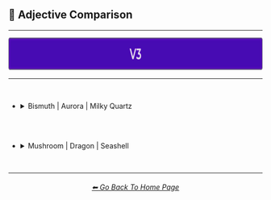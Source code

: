 <h2>🦚 Adjective Comparison</h2>

<hr><!--------------->

<div align="center">

[<img src="/Images/Repo_Parts/Buttons/Version_Buttons/button_version_V3_active_full.webp?raw=true" alt="MidJourney V3" height="64" />]()

</div>

<hr>
<br>


- <details><summary>Bismuth | Aurora | Milky Quartz</summary><p><div align="center">

    <table>
        <tr align=center valign=middle>
            <th>Adjective Used</th>
            <th>Bismuth</th>
            <th>Aurora</th>
            <th>Milky Quartz</th>
        </tr>
        <tr align=center valign=middle>
            <td>(Just The Style)</td>
            <td><img src="/Images/MJ_V3/Comparison_Page_Images/Adjective_Comparison/Bismuth/Bismuth.webp?raw=true" width="256" />
            </td>
            <td><img src="/Images/MJ_V3/Comparison_Page_Images/Adjective_Comparison/Aurora/Aurora.webp?raw=true" width="256" />
            </td>
            <td><img src="/Images/MJ_V3/Comparison_Page_Images/Adjective_Comparison/Milky_Quartz/Milky_Quartz.webp?raw=true" width="256" />
            </td>
        </tr>
        <tr align=center valign=middle>
            <td>Realistic</td>
            <td><img src="/Images/MJ_V3/Comparison_Page_Images/Adjective_Comparison/Bismuth/Bismuth_Realistic.webp?raw=true" width="256" />
            </td>
            <td><img src="/Images/MJ_V3/Comparison_Page_Images/Adjective_Comparison/Aurora/Aurora_Realistic.webp?raw=true" width="256" />
            </td>
            <td><img src="/Images/MJ_V3/Comparison_Page_Images/Adjective_Comparison/Milky_Quartz/Milky_Quartz_Realistic.webp?raw=true" width="256" />
            </td>
        </tr>
        <tr align=center valign=middle>
            <td>Photorealistic</td>
            <td><img src="/Images/MJ_V3/Comparison_Page_Images/Adjective_Comparison/Bismuth/Bismuth_Photorealistic.webp?raw=true" width="256" />
            </td>
            <td><img src="/Images/MJ_V3/Comparison_Page_Images/Adjective_Comparison/Aurora/Aurora_Photorealistic.webp?raw=true" width="256" />
            </td>
            <td><img src="/Images/MJ_V3/Comparison_Page_Images/Adjective_Comparison/Milky_Quartz/Milky_Quartz_Photorealistic.webp?raw=true" width="256" />
            </td>
        </tr>
        <tr align=center valign=middle>
            <td>Surreal</td>
            <td><img src="/Images/MJ_V3/Comparison_Page_Images/Adjective_Comparison/Bismuth/Bismuth_Surreal.webp?raw=true" width="256" />
            </td>
            <td><img src="/Images/MJ_V3/Comparison_Page_Images/Adjective_Comparison/Aurora/Aurora_Surreal.webp?raw=true" width="256" />
            </td>
            <td><img src="/Images/MJ_V3/Comparison_Page_Images/Adjective_Comparison/Milky_Quartz/Milky_Quartz_Surreal.webp?raw=true" width="256" />
            </td>
        </tr>
        <tr align=center valign=middle>
            <td>Simple</td>
            <td><img src="/Images/MJ_V3/Comparison_Page_Images/Adjective_Comparison/Bismuth/Bismuth_Simple.webp?raw=true" width="256" />
            </td>
            <td><img src="/Images/MJ_V3/Comparison_Page_Images/Adjective_Comparison/Aurora/Aurora_Simple.webp?raw=true" width="256" />
            </td>
            <td><img src="/Images/MJ_V3/Comparison_Page_Images/Adjective_Comparison/Milky_Quartz/Milky_Quartz_Simple.webp?raw=true" width="256" />
            </td>
        </tr>
        <tr align=center valign=middle>
            <td>Hyperdetailed</td>
            <td><img src="/Images/MJ_V3/Comparison_Page_Images/Adjective_Comparison/Bismuth/Bismuth_Hyperdetailed.webp?raw=true" width="256" />
            </td>
            <td><img src="/Images/MJ_V3/Comparison_Page_Images/Adjective_Comparison/Aurora/Aurora_Hyperdetailed.webp?raw=true" width="256" />
            </td>
            <td><img src="/Images/MJ_V3/Comparison_Page_Images/Adjective_Comparison/Milky_Quartz/Milky_Quartz_Hyperdetailed.webp?raw=true" width="256" />
            </td>
        </tr>
        <tr align=center valign=middle>
            <td>Groovy</td>
            <td><img src="/Images/MJ_V3/Comparison_Page_Images/Adjective_Comparison/Bismuth/Bismuth_Groovy.webp?raw=true" width="256" />
            </td>
            <td><img src="/Images/MJ_V3/Comparison_Page_Images/Adjective_Comparison/Aurora/Aurora_Groovy.webp?raw=true" width="256" />
            </td>
            <td><img src="/Images/MJ_V3/Comparison_Page_Images/Adjective_Comparison/Milky_Quartz/Milky_Quartz_Groovy.webp?raw=true" width="256" />
            </td>
        </tr>
        <tr align=center valign=middle>
            <td>Psychedelia</td>
            <td><img src="/Images/MJ_V3/Comparison_Page_Images/Adjective_Comparison/Bismuth/Bismuth_Psychedelia.webp?raw=true" width="256" />
            </td>
            <td><img src="/Images/MJ_V3/Comparison_Page_Images/Adjective_Comparison/Aurora/Aurora_Psychedelia.webp?raw=true" width="256" />
            </td>
            <td><img src="/Images/MJ_V3/Comparison_Page_Images/Adjective_Comparison/Milky_Quartz/Milky_Quartz_Psychedelia.webp?raw=true" width="256" />
            </td>
        </tr>
        <tr align=center valign=middle>
            <td>Magical</td>
            <td><img src="/Images/MJ_V3/Comparison_Page_Images/Adjective_Comparison/Bismuth/Bismuth_Magical.webp?raw=true" width="256" />
            </td>
            <td><img src="/Images/MJ_V3/Comparison_Page_Images/Adjective_Comparison/Aurora/Aurora_Magical.webp?raw=true" width="256" />
            </td>
            <td><img src="/Images/MJ_V3/Comparison_Page_Images/Adjective_Comparison/Milky_Quartz/Milky_Quartz_Magical.webp?raw=true" width="256" />
            </td>
        </tr>
        <tr align=center valign=middle>
            <td>Cyberpunk</td>
            <td><img src="/Images/MJ_V3/Comparison_Page_Images/Adjective_Comparison/Bismuth/Bismuth_Cyberpunk.webp?raw=true" width="256" />
            </td>
            <td><img src="/Images/MJ_V3/Comparison_Page_Images/Adjective_Comparison/Aurora/Aurora_Cyberpunk.webp?raw=true" width="256" />
            </td>
            <td><img src="/Images/MJ_V3/Comparison_Page_Images/Adjective_Comparison/Milky_Quartz/Milky_Quartz_Cyberpunk.webp?raw=true" width="256" />
            </td>
        </tr>
        <tr align=center valign=middle>
            <td>Lunarpunk</td>
            <td><img src="/Images/MJ_V3/Comparison_Page_Images/Adjective_Comparison/Bismuth/Bismuth_Lunarpunk.webp?raw=true" width="256" />
            </td>
            <td><img src="/Images/MJ_V3/Comparison_Page_Images/Adjective_Comparison/Aurora/Aurora_Lunarpunk.webp?raw=true" width="256" />
            </td>
            <td><img src="/Images/MJ_V3/Comparison_Page_Images/Adjective_Comparison/Milky_Quartz/Milky_Quartz_Lunarpunk.webp?raw=true" width="256" />
            </td>
        </tr>
        <tr align=center valign=middle>
            <td>Sparklecore</td>
            <td><img src="/Images/MJ_V3/Comparison_Page_Images/Adjective_Comparison/Bismuth/Bismuth_Sparklecore.webp?raw=true" width="256" />
            </td>
            <td><img src="/Images/MJ_V3/Comparison_Page_Images/Adjective_Comparison/Aurora/Aurora_Sparklecore.webp?raw=true" width="256" />
            </td>
            <td><img src="/Images/MJ_V3/Comparison_Page_Images/Adjective_Comparison/Milky_Quartz/Milky_Quartz_Sparklecore.webp?raw=true" width="256" />
            </td>
        </tr>
        <tr align=center valign=middle>
            <td>Octane Render</td>
            <td><img src="/Images/MJ_V3/Comparison_Page_Images/Adjective_Comparison/Bismuth/Bismuth_Octane_Render.webp?raw=true" width="256" />
            </td>
            <td><img src="/Images/MJ_V3/Comparison_Page_Images/Adjective_Comparison/Aurora/Aurora_Octane_Render.webp?raw=true" width="256" />
            </td>
            <td><img src="/Images/MJ_V3/Comparison_Page_Images/Adjective_Comparison/Milky_Quartz/Milky_Quartz_Octane_Render.webp?raw=true" width="256" />
            </td>
        </tr>
        <tr align=center valign=middle>
            <td>Databending</td>
            <td><img src="/Images/MJ_V3/Comparison_Page_Images/Adjective_Comparison/Bismuth/Bismuth_Databending.webp?raw=true" width="256" />
            </td>
            <td><img src="/Images/MJ_V3/Comparison_Page_Images/Adjective_Comparison/Aurora/Aurora_Databending.webp?raw=true" width="256" />
            </td>
            <td><img src="/Images/MJ_V3/Comparison_Page_Images/Adjective_Comparison/Milky_Quartz/Milky_Quartz_Databending.webp?raw=true" width="256" />
            </td>
        </tr>
        <tr align=center valign=middle>
            <td>Painting By Salvador Dali</td>
            <td><img src="/Images/MJ_V3/Comparison_Page_Images/Adjective_Comparison/Bismuth/Bismuth_Painting_By_Salvador_Dali.webp?raw=true" width="256" />
            </td>
            <td><img src="/Images/MJ_V3/Comparison_Page_Images/Adjective_Comparison/Aurora/Aurora_Painting_By_Salvador_Dali.webp?raw=true" width="256" />
            </td>
            <td><img src="/Images/MJ_V3/Comparison_Page_Images/Adjective_Comparison/Milky_Quartz/Milky_Quartz_Painting_By_Salvador_Dali.webp?raw=true" width="256" />
            </td>
        </tr>
        <tr align=center valign=middle>
            <td>Gel Pen</td>
            <td><img src="/Images/MJ_V3/Comparison_Page_Images/Adjective_Comparison/Bismuth/Bismuth_Gel_Pen.webp?raw=true" width="256" />
            </td>
            <td><img src="/Images/MJ_V3/Comparison_Page_Images/Adjective_Comparison/Aurora/Aurora_Gel_Pen.webp?raw=true" width="256" />
            </td>
            <td><img src="/Images/MJ_V3/Comparison_Page_Images/Adjective_Comparison/Milky_Quartz/Milky_Quartz_Gel_Pen.webp?raw=true" width="256" />
            </td>
        </tr>
        <tr align=center valign=middle>
            <td>Liquid</td>
            <td><img src="/Images/MJ_V3/Comparison_Page_Images/Adjective_Comparison/Bismuth/Bismuth_Liquid.webp?raw=true" width="256" />
            </td>
            <td><img src="/Images/MJ_V3/Comparison_Page_Images/Adjective_Comparison/Aurora/Aurora_Liquid.webp?raw=true" width="256" />
            </td>
            <td><img src="/Images/MJ_V3/Comparison_Page_Images/Adjective_Comparison/Milky_Quartz/Milky_Quartz_Liquid.webp?raw=true" width="256" />
            </td>
        </tr>
        <tr align=center valign=middle>
            <td>Melted</td>
            <td><img src="/Images/MJ_V3/Comparison_Page_Images/Adjective_Comparison/Bismuth/Bismuth_Melted.webp?raw=true" width="256" />
            </td>
            <td><img src="/Images/MJ_V3/Comparison_Page_Images/Adjective_Comparison/Aurora/Aurora_Melted.webp?raw=true" width="256" />
            </td>
            <td><img src="/Images/MJ_V3/Comparison_Page_Images/Adjective_Comparison/Milky_Quartz/Milky_Quartz_Melted.webp?raw=true" width="256" />
            </td>
        </tr>
        <tr align=center valign=middle>
            <td>Crystalline</td>
            <td><img src="/Images/MJ_V3/Comparison_Page_Images/Adjective_Comparison/Bismuth/Bismuth_Crystalline.webp?raw=true" width="256" />
            </td>
            <td><img src="/Images/MJ_V3/Comparison_Page_Images/Adjective_Comparison/Aurora/Aurora_Crystalline.webp?raw=true" width="256" />
            </td>
            <td><img src="/Images/MJ_V3/Comparison_Page_Images/Adjective_Comparison/Milky_Quartz/Milky_Quartz_Crystalline.webp?raw=true" width="256" />
            </td>
        </tr>
        <tr align=center valign=middle>
            <td>Frozen</td>
            <td><img src="/Images/MJ_V3/Comparison_Page_Images/Adjective_Comparison/Bismuth/Bismuth_Frozen.webp?raw=true" width="256" />
            </td>
            <td><img src="/Images/MJ_V3/Comparison_Page_Images/Adjective_Comparison/Aurora/Aurora_Frozen.webp?raw=true" width="256" />
            </td>
            <td><img src="/Images/MJ_V3/Comparison_Page_Images/Adjective_Comparison/Milky_Quartz/Milky_Quartz_Frozen.webp?raw=true" width="256" />
            </td>
        </tr>
        <tr align=center valign=middle>
            <td>Vaporized</td>
            <td><img src="/Images/MJ_V3/Comparison_Page_Images/Adjective_Comparison/Bismuth/Bismuth_Vaporized.webp?raw=true" width="256" />
            </td>
            <td><img src="/Images/MJ_V3/Comparison_Page_Images/Adjective_Comparison/Aurora/Aurora_Vaporized.webp?raw=true" width="256" />
            </td>
            <td><img src="/Images/MJ_V3/Comparison_Page_Images/Adjective_Comparison/Milky_Quartz/Milky_Quartz_Vaporized.webp?raw=true" width="256" />
            </td>
        </tr>
        <tr align=center valign=middle>
            <td>Opalescent</td>
            <td><img src="/Images/MJ_V3/Comparison_Page_Images/Adjective_Comparison/Bismuth/Bismuth_Opalescent.webp?raw=true" width="256" />
            </td>
            <td><img src="/Images/MJ_V3/Comparison_Page_Images/Adjective_Comparison/Aurora/Aurora_Opalescent.webp?raw=true" width="256" />
            </td>
            <td><img src="/Images/MJ_V3/Comparison_Page_Images/Adjective_Comparison/Milky_Quartz/Milky_Quartz_Opalescent.webp?raw=true" width="256" />
            </td>
        </tr>
        <tr align=center valign=middle>
            <td>Glowing</td>
            <td><img src="/Images/MJ_V3/Comparison_Page_Images/Adjective_Comparison/Bismuth/Bismuth_Glowing.webp?raw=true" width="256" />
            </td>
            <td><img src="/Images/MJ_V3/Comparison_Page_Images/Adjective_Comparison/Aurora/Aurora_Glowing.webp?raw=true" width="256" />
            </td>
            <td><img src="/Images/MJ_V3/Comparison_Page_Images/Adjective_Comparison/Milky_Quartz/Milky_Quartz_Glowing.webp?raw=true" width="256" />
            </td>
        </tr>
        <tr align=center valign=middle>
            <td>Glow-In-The-Dark</td>
            <td><img src="/Images/MJ_V3/Comparison_Page_Images/Adjective_Comparison/Bismuth/Bismuth_Glow-In-The-Dark.webp?raw=true" width="256" />
            </td>
            <td><img src="/Images/MJ_V3/Comparison_Page_Images/Adjective_Comparison/Aurora/Aurora_Glow-In-The-Dark.webp?raw=true" width="256" />
            </td>
            <td><img src="/Images/MJ_V3/Comparison_Page_Images/Adjective_Comparison/Milky_Quartz/Milky_Quartz_Glow-In-The-Dark.webp?raw=true" width="256" />
            </td>
        </tr>
        <tr align=center valign=middle>
            <td>Radiant</td>
            <td><img src="/Images/MJ_V3/Comparison_Page_Images/Adjective_Comparison/Bismuth/Bismuth_Radiant.webp?raw=true" width="256" />
            </td>
            <td><img src="/Images/MJ_V3/Comparison_Page_Images/Adjective_Comparison/Aurora/Aurora_Radiant.webp?raw=true" width="256" />
            </td>
            <td><img src="/Images/MJ_V3/Comparison_Page_Images/Adjective_Comparison/Milky_Quartz/Milky_Quartz_Radiant.webp?raw=true" width="256" />
            </td>
        </tr>
        <tr align=center valign=middle>
            <td>Matte</td>
            <td><img src="/Images/MJ_V3/Comparison_Page_Images/Adjective_Comparison/Bismuth/Bismuth_Matte.webp?raw=true" width="256" />
            </td>
            <td><img src="/Images/MJ_V3/Comparison_Page_Images/Adjective_Comparison/Aurora/Aurora_Matte.webp?raw=true" width="256" />
            </td>
            <td><img src="/Images/MJ_V3/Comparison_Page_Images/Adjective_Comparison/Milky_Quartz/Milky_Quartz_Matte.webp?raw=true" width="256" />
            </td>
        </tr>
        <tr align=center valign=middle>
            <td>Glossy</td>
            <td><img src="/Images/MJ_V3/Comparison_Page_Images/Adjective_Comparison/Bismuth/Bismuth_Glossy.webp?raw=true" width="256" />
            </td>
            <td><img src="/Images/MJ_V3/Comparison_Page_Images/Adjective_Comparison/Aurora/Aurora_Glossy.webp?raw=true" width="256" />
            </td>
            <td><img src="/Images/MJ_V3/Comparison_Page_Images/Adjective_Comparison/Milky_Quartz/Milky_Quartz_Glossy.webp?raw=true" width="256" />
            </td>
        </tr>
        <tr align=center valign=middle>
            <td>Shimmering</td>
            <td><img src="/Images/MJ_V3/Comparison_Page_Images/Adjective_Comparison/Bismuth/Bismuth_Shimmering.webp?raw=true" width="256" />
            </td>
            <td><img src="/Images/MJ_V3/Comparison_Page_Images/Adjective_Comparison/Aurora/Aurora_Shimmering.webp?raw=true" width="256" />
            </td>
            <td><img src="/Images/MJ_V3/Comparison_Page_Images/Adjective_Comparison/Milky_Quartz/Milky_Quartz_Shimmering.webp?raw=true" width="256" />
            </td>
        </tr>
        <tr align=center valign=middle>
            <td>Iridescent</td>
            <td><img src="/Images/MJ_V3/Comparison_Page_Images/Adjective_Comparison/Bismuth/Bismuth_Iridescent.webp?raw=true" width="256" />
            </td>
            <td><img src="/Images/MJ_V3/Comparison_Page_Images/Adjective_Comparison/Aurora/Aurora_Iridescent.webp?raw=true" width="256" />
            </td>
            <td><img src="/Images/MJ_V3/Comparison_Page_Images/Adjective_Comparison/Milky_Quartz/Milky_Quartz_Iridescent.webp?raw=true" width="256" />
            </td>
        </tr>
    </table>

  </div></p></details>



<br><br>



- <details><summary>Mushroom | Dragon | Seashell</summary><p><div align="center">
    <table>
        <tr align=center valign=middle>
            <th>Adjective Used</th>
            <th>Mushroom</th>
            <th>Dragon</th>
            <th>Seashell</th>
        </tr>
        <tr align=center valign=middle>
            <td>(Just The Style)</td>
            <td><img src="/Images/MJ_V3/Comparison_Page_Images/Adjective_Comparison/Mushroom/Mushroom.webp?raw=true" width="256" />
            </td>
            <td><img src="/Images/MJ_V3/Comparison_Page_Images/Adjective_Comparison/Dragon/Dragon.webp?raw=true" width="256" />
            </td>
            <td><img src="/Images/MJ_V3/Comparison_Page_Images/Adjective_Comparison/Seashell/Seashell.webp?raw=true" width="256" />
            </td>
        </tr>
        <tr align=center valign=middle>
            <td>Realistic</td>
            <td><img src="/Images/MJ_V3/Comparison_Page_Images/Adjective_Comparison/Mushroom/Mushroom_Realistic.webp?raw=true" width="256" />
            </td>
            <td><img src="/Images/MJ_V3/Comparison_Page_Images/Adjective_Comparison/Dragon/Dragon_Realistic.webp?raw=true" width="256" />
            </td>
            <td><img src="/Images/MJ_V3/Comparison_Page_Images/Adjective_Comparison/Seashell/Seashell_Realistic.webp?raw=true" width="256" />
            </td>
        </tr>
        <tr align=center valign=middle>
            <td>Photorealistic</td>
            <td><img src="/Images/MJ_V3/Comparison_Page_Images/Adjective_Comparison/Mushroom/Mushroom_Photorealistic.webp?raw=true" width="256" />
            </td>
            <td><img src="/Images/MJ_V3/Comparison_Page_Images/Adjective_Comparison/Dragon/Dragon_Photorealistic.webp?raw=true" width="256" />
            </td>
            <td><img src="/Images/MJ_V3/Comparison_Page_Images/Adjective_Comparison/Seashell/Seashell_Photorealistic.webp?raw=true" width="256" />
            </td>
        </tr>
        <tr align=center valign=middle>
            <td>Surreal</td>
            <td><img src="/Images/MJ_V3/Comparison_Page_Images/Adjective_Comparison/Mushroom/Mushroom_Surreal.webp?raw=true" width="256" />
            </td>
            <td><img src="/Images/MJ_V3/Comparison_Page_Images/Adjective_Comparison/Dragon/Dragon_Surreal.webp?raw=true" width="256" />
            </td>
            <td><img src="/Images/MJ_V3/Comparison_Page_Images/Adjective_Comparison/Seashell/Seashell_Surreal.webp?raw=true" width="256" />
            </td>
        </tr>
        <tr align=center valign=middle>
            <td>Simple</td>
            <td><img src="/Images/MJ_V3/Comparison_Page_Images/Adjective_Comparison/Mushroom/Mushroom_Simple.webp?raw=true" width="256" />
            </td>
            <td><img src="/Images/MJ_V3/Comparison_Page_Images/Adjective_Comparison/Dragon/Dragon_Simple.webp?raw=true" width="256" />
            </td>
            <td><img src="/Images/MJ_V3/Comparison_Page_Images/Adjective_Comparison/Seashell/Seashell_Simple.webp?raw=true" width="256" />
            </td>
        </tr>
        <tr align=center valign=middle>
            <td>Hyperdetailed</td>
            <td><img src="/Images/MJ_V3/Comparison_Page_Images/Adjective_Comparison/Mushroom/Mushroom_Hyperdetailed.webp?raw=true" width="256" />
            </td>
            <td><img src="/Images/MJ_V3/Comparison_Page_Images/Adjective_Comparison/Dragon/Dragon_Hyperdetailed.webp?raw=true" width="256" />
            </td>
            <td><img src="/Images/MJ_V3/Comparison_Page_Images/Adjective_Comparison/Seashell/Seashell_Hyperdetailed.webp?raw=true" width="256" />
            </td>
        </tr>
        <tr align=center valign=middle>
            <td>Groovy</td>
            <td><img src="/Images/MJ_V3/Comparison_Page_Images/Adjective_Comparison/Mushroom/Mushroom_Groovy.webp?raw=true" width="256" />
            </td>
            <td><img src="/Images/MJ_V3/Comparison_Page_Images/Adjective_Comparison/Dragon/Dragon_Groovy.webp?raw=true" width="256" />
            </td>
            <td><img src="/Images/MJ_V3/Comparison_Page_Images/Adjective_Comparison/Seashell/Seashell_Groovy.webp?raw=true" width="256" />
            </td>
        </tr>
        <tr align=center valign=middle>
            <td>Psychedelia</td>
            <td><img src="/Images/MJ_V3/Comparison_Page_Images/Adjective_Comparison/Mushroom/Mushroom_Psychedelia.webp?raw=true" width="256" />
            </td>
            <td><img src="/Images/MJ_V3/Comparison_Page_Images/Adjective_Comparison/Dragon/Dragon_Psychedelia.webp?raw=true" width="256" />
            </td>
            <td><img src="/Images/MJ_V3/Comparison_Page_Images/Adjective_Comparison/Seashell/Seashell_Psychedelia.webp?raw=true" width="256" />
            </td>
        </tr>
        <tr align=center valign=middle>
            <td>Magical</td>
            <td><img src="/Images/MJ_V3/Comparison_Page_Images/Adjective_Comparison/Mushroom/Mushroom_Magical.webp?raw=true" width="256" />
            </td>
            <td><img src="/Images/MJ_V3/Comparison_Page_Images/Adjective_Comparison/Dragon/Dragon_Magical.webp?raw=true" width="256" />
            </td>
            <td><img src="/Images/MJ_V3/Comparison_Page_Images/Adjective_Comparison/Seashell/Seashell_Magical.webp?raw=true" width="256" />
            </td>
        </tr>
        <tr align=center valign=middle>
            <td>Cyberpunk</td>
            <td><img src="/Images/MJ_V3/Comparison_Page_Images/Adjective_Comparison/Mushroom/Mushroom_Cyberpunk.webp?raw=true" width="256" />
            </td>
            <td><img src="/Images/MJ_V3/Comparison_Page_Images/Adjective_Comparison/Dragon/Dragon_Cyberpunk.webp?raw=true" width="256" />
            </td>
            <td><img src="/Images/MJ_V3/Comparison_Page_Images/Adjective_Comparison/Seashell/Seashell_Cyberpunk.webp?raw=true" width="256" />
            </td>
        </tr>
        <tr align=center valign=middle>
            <td>Lunarpunk</td>
            <td><img src="/Images/MJ_V3/Comparison_Page_Images/Adjective_Comparison/Mushroom/Mushroom_Lunarpunk.webp?raw=true" width="256" />
            </td>
            <td><img src="/Images/MJ_V3/Comparison_Page_Images/Adjective_Comparison/Dragon/Dragon_Lunarpunk.webp?raw=true" width="256" />
            </td>
            <td><img src="/Images/MJ_V3/Comparison_Page_Images/Adjective_Comparison/Seashell/Seashell_Lunarpunk.webp?raw=true" width="256" />
            </td>
        </tr>
        <tr align=center valign=middle>
            <td>Sparklecore</td>
            <td><img src="/Images/MJ_V3/Comparison_Page_Images/Adjective_Comparison/Mushroom/Mushroom_Sparklecore.webp?raw=true" width="256" />
            </td>
            <td><img src="/Images/MJ_V3/Comparison_Page_Images/Adjective_Comparison/Dragon/Dragon_Sparklecore.webp?raw=true" width="256" />
            </td>
            <td><img src="/Images/MJ_V3/Comparison_Page_Images/Adjective_Comparison/Seashell/Seashell_Sparklecore.webp?raw=true" width="256" />
            </td>
        </tr>
        <tr align=center valign=middle>
            <td>Octane Render</td>
            <td><img src="/Images/MJ_V3/Comparison_Page_Images/Adjective_Comparison/Mushroom/Mushroom_Octane_Render.webp?raw=true" width="256" />
            </td>
            <td><img src="/Images/MJ_V3/Comparison_Page_Images/Adjective_Comparison/Dragon/Dragon_Octane_Render.webp?raw=true" width="256" />
            </td>
            <td><img src="/Images/MJ_V3/Comparison_Page_Images/Adjective_Comparison/Seashell/Seashell_Octane_Render.webp?raw=true" width="256" />
            </td>
        </tr>
        <tr align=center valign=middle>
            <td>Databending</td>
            <td><img src="/Images/MJ_V3/Comparison_Page_Images/Adjective_Comparison/Mushroom/Mushroom_Databending.webp?raw=true" width="256" />
            </td>
            <td><img src="/Images/MJ_V3/Comparison_Page_Images/Adjective_Comparison/Dragon/Dragon_Databending.webp?raw=true" width="256" />
            </td>
            <td><img src="/Images/MJ_V3/Comparison_Page_Images/Adjective_Comparison/Seashell/Seashell_Databending.webp?raw=true" width="256" />
            </td>
        </tr>
        <tr align=center valign=middle>
            <td>Painting By Salvador Dali</td>
            <td><img src="/Images/MJ_V3/Comparison_Page_Images/Adjective_Comparison/Mushroom/Mushroom_Painting_By_Salvador_Dali.webp?raw=true" width="256" />
            </td>
            <td><img src="/Images/MJ_V3/Comparison_Page_Images/Adjective_Comparison/Dragon/Dragon_Painting_By_Salvador_Dali.webp?raw=true" width="256" />
            </td>
            <td><img src="/Images/MJ_V3/Comparison_Page_Images/Adjective_Comparison/Seashell/Seashell_Painting_By_Salvador_Dali.webp?raw=true" width="256" />
            </td>
        </tr>
        <tr align=center valign=middle>
            <td>Gel Pen</td>
            <td><img src="/Images/MJ_V3/Comparison_Page_Images/Adjective_Comparison/Mushroom/Mushroom_Gel_Pen.webp?raw=true" width="256" />
            </td>
            <td><img src="/Images/MJ_V3/Comparison_Page_Images/Adjective_Comparison/Dragon/Dragon_Gel_Pen.webp?raw=true" width="256" />
            </td>
            <td><img src="/Images/MJ_V3/Comparison_Page_Images/Adjective_Comparison/Seashell/Seashell_Gel_Pen.webp?raw=true" width="256" />
            </td>
        </tr>
        <tr align=center valign=middle>
            <td>Liquid</td>
            <td><img src="/Images/MJ_V3/Comparison_Page_Images/Adjective_Comparison/Mushroom/Mushroom_Liquid.webp?raw=true" width="256" />
            </td>
            <td><img src="/Images/MJ_V3/Comparison_Page_Images/Adjective_Comparison/Dragon/Dragon_Liquid.webp?raw=true" width="256" />
            </td>
            <td><img src="/Images/MJ_V3/Comparison_Page_Images/Adjective_Comparison/Seashell/Seashell_Liquid.webp?raw=true" width="256" />
            </td>
        </tr>
        <tr align=center valign=middle>
            <td>Melted</td>
            <td><img src="/Images/MJ_V3/Comparison_Page_Images/Adjective_Comparison/Mushroom/Mushroom_Melted.webp?raw=true" width="256" />
            </td>
            <td><img src="/Images/MJ_V3/Comparison_Page_Images/Adjective_Comparison/Dragon/Dragon_Melted.webp?raw=true" width="256" />
            </td>
            <td><img src="/Images/MJ_V3/Comparison_Page_Images/Adjective_Comparison/Seashell/Seashell_Melted.webp?raw=true" width="256" />
            </td>
        </tr>
        <tr align=center valign=middle>
            <td>Crystalline</td>
            <td><img src="/Images/MJ_V3/Comparison_Page_Images/Adjective_Comparison/Mushroom/Mushroom_Crystalline.webp?raw=true" width="256" />
            </td>
            <td><img src="/Images/MJ_V3/Comparison_Page_Images/Adjective_Comparison/Dragon/Dragon_Crystalline.webp?raw=true" width="256" />
            </td>
            <td><img src="/Images/MJ_V3/Comparison_Page_Images/Adjective_Comparison/Seashell/Seashell_Crystalline.webp?raw=true" width="256" />
            </td>
        </tr>
        <tr align=center valign=middle>
            <td>Frozen</td>
            <td><img src="/Images/MJ_V3/Comparison_Page_Images/Adjective_Comparison/Mushroom/Mushroom_Frozen.webp?raw=true" width="256" />
            </td>
            <td><img src="/Images/MJ_V3/Comparison_Page_Images/Adjective_Comparison/Dragon/Dragon_Frozen.webp?raw=true" width="256" />
            </td>
            <td><img src="/Images/MJ_V3/Comparison_Page_Images/Adjective_Comparison/Seashell/Seashell_Frozen.webp?raw=true" width="256" />
            </td>
        </tr>
        <tr align=center valign=middle>
            <td>Vaporized</td>
            <td><img src="/Images/MJ_V3/Comparison_Page_Images/Adjective_Comparison/Mushroom/Mushroom_Vaporized.webp?raw=true" width="256" />
            </td>
            <td><img src="/Images/MJ_V3/Comparison_Page_Images/Adjective_Comparison/Dragon/Dragon_Vaporized.webp?raw=true" width="256" />
            </td>
            <td><img src="/Images/MJ_V3/Comparison_Page_Images/Adjective_Comparison/Seashell/Seashell_Vaporized.webp?raw=true" width="256" />
            </td>
        </tr>
        <tr align=center valign=middle>
            <td>Opalescent</td>
            <td><img src="/Images/MJ_V3/Comparison_Page_Images/Adjective_Comparison/Mushroom/Mushroom_Opalescent.webp?raw=true" width="256" />
            </td>
            <td><img src="/Images/MJ_V3/Comparison_Page_Images/Adjective_Comparison/Dragon/Dragon_Opalescent.webp?raw=true" width="256" />
            </td>
            <td><img src="/Images/MJ_V3/Comparison_Page_Images/Adjective_Comparison/Seashell/Seashell_Opalescent.webp?raw=true" width="256" />
            </td>
        </tr>
        <tr align=center valign=middle>
            <td>Glowing</td>
            <td><img src="/Images/MJ_V3/Comparison_Page_Images/Adjective_Comparison/Mushroom/Mushroom_Glowing.webp?raw=true" width="256" />
            </td>
            <td><img src="/Images/MJ_V3/Comparison_Page_Images/Adjective_Comparison/Dragon/Dragon_Glowing.webp?raw=true" width="256" />
            </td>
            <td><img src="/Images/MJ_V3/Comparison_Page_Images/Adjective_Comparison/Seashell/Seashell_Glowing.webp?raw=true" width="256" />
            </td>
        </tr>
        <tr align=center valign=middle>
            <td>Glow-In-The-Dark</td>
            <td><img src="/Images/MJ_V3/Comparison_Page_Images/Adjective_Comparison/Mushroom/Mushroom_Glow-In-The-Dark.webp?raw=true" width="256" />
            </td>
            <td><img src="/Images/MJ_V3/Comparison_Page_Images/Adjective_Comparison/Dragon/Dragon_Glow-In-The-Dark.webp?raw=true" width="256" />
            </td>
            <td><img src="/Images/MJ_V3/Comparison_Page_Images/Adjective_Comparison/Seashell/Seashell_Glow-In-The-Dark.webp?raw=true" width="256" />
            </td>
        </tr>
        <tr align=center valign=middle>
            <td>Radiant</td>
            <td><img src="/Images/MJ_V3/Comparison_Page_Images/Adjective_Comparison/Mushroom/Mushroom_Radiant.webp?raw=true" width="256" />
            </td>
            <td><img src="/Images/MJ_V3/Comparison_Page_Images/Adjective_Comparison/Dragon/Dragon_Radiant.webp?raw=true" width="256" />
            </td>
            <td><img src="/Images/MJ_V3/Comparison_Page_Images/Adjective_Comparison/Seashell/Seashell_Radiant.webp?raw=true" width="256" />
            </td>
        </tr>
        <tr align=center valign=middle>
            <td>Matte</td>
            <td><img src="/Images/MJ_V3/Comparison_Page_Images/Adjective_Comparison/Mushroom/Mushroom_Matte.webp?raw=true" width="256" />
            </td>
            <td><img src="/Images/MJ_V3/Comparison_Page_Images/Adjective_Comparison/Dragon/Dragon_Matte.webp?raw=true" width="256" />
            </td>
            <td><img src="/Images/MJ_V3/Comparison_Page_Images/Adjective_Comparison/Seashell/Seashell_Matte.webp?raw=true" width="256" />
            </td>
        </tr>
        <tr align=center valign=middle>
            <td>Glossy</td>
            <td><img src="/Images/MJ_V3/Comparison_Page_Images/Adjective_Comparison/Mushroom/Mushroom_Glossy.webp?raw=true" width="256" />
            </td>
            <td><img src="/Images/MJ_V3/Comparison_Page_Images/Adjective_Comparison/Dragon/Dragon_Glossy.webp?raw=true" width="256" />
            </td>
            <td><img src="/Images/MJ_V3/Comparison_Page_Images/Adjective_Comparison/Seashell/Seashell_Glossy.webp?raw=true" width="256" />
            </td>
        </tr>
        <tr align=center valign=middle>
            <td>Shimmering</td>
            <td><img src="/Images/MJ_V3/Comparison_Page_Images/Adjective_Comparison/Mushroom/Mushroom_Shimmering.webp?raw=true" width="256" />
            </td>
            <td><img src="/Images/MJ_V3/Comparison_Page_Images/Adjective_Comparison/Dragon/Dragon_Shimmering.webp?raw=true" width="256" />
            </td>
            <td><img src="/Images/MJ_V3/Comparison_Page_Images/Adjective_Comparison/Seashell/Seashell_Shimmering.webp?raw=true" width="256" />
            </td>
        </tr>
        <tr align=center valign=middle>
            <td>Iridescent</td>
            <td><img src="/Images/MJ_V3/Comparison_Page_Images/Adjective_Comparison/Mushroom/Mushroom_Iridescent.webp?raw=true" width="256" />
            </td>
            <td><img src="/Images/MJ_V3/Comparison_Page_Images/Adjective_Comparison/Dragon/Dragon_Iridescent.webp?raw=true" width="256" />
            </td>
            <td><img src="/Images/MJ_V3/Comparison_Page_Images/Adjective_Comparison/Seashell/Seashell_Iridescent.webp?raw=true" width="256" />
            </td>
        </tr>
    </table>

  </div></p></details>

<br>


<hr><!--------------->
<div align="center">
<h6><a href="/README.md">⬅ Go Back To Home Page</a></h6>
</div>
